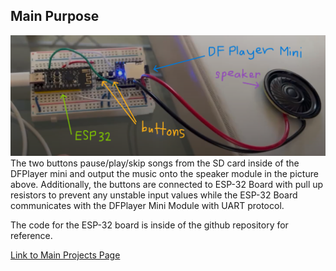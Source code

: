 ## Main Purpose
![](https://github.com/elizaby3/iPoduino/blob/main/breadboard_diagram.png?raw=true)
The two buttons pause/play/skip songs from the SD card inside of the DFPlayer mini and output the music onto the speaker module in the picture above. Additionally, the buttons are connected to ESP-32 Board with pull up resistors to prevent any unstable input values while the ESP-32 Board communicates with the DFPlayer Mini Module with UART protocol.

The code for the ESP-32 board is inside of the github repository for reference.

[Link to Main Projects Page](https://elizaby3.github.io)
